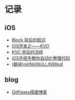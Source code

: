# 记录

## iOS

* [Block 背后的知识]()
* [iOS开发之——KVO]()
* [KVC 背后的流程]()
* [iOS手把手教你自动化整理代码]()
* [(翻译)nil/Nil/NULL/NSNull]()


## blog
* [GitPages搭建博客]()

